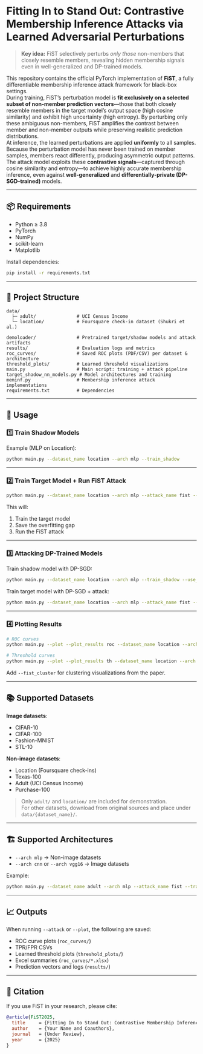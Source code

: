 # Fitting In to Stand Out: Contrastive Membership Inference Attacks via Learned Adversarial Perturbations

> **Key idea:** FiST selectively perturbs *only those* non-members that closely resemble members, revealing hidden membership signals even in well-generalized and DP-trained models.

This repository contains the official PyTorch implementation of **FiST**, a fully differentiable membership inference attack framework for black-box settings.  
During training, FiST’s perturbation model is **fit exclusively on a selected subset of non-member prediction vectors**—those that both closely resemble members in the target model’s output space (high cosine similarity) and exhibit high uncertainty (high entropy). By perturbing only these ambiguous non-members, FiST amplifies the contrast between member and non-member outputs while preserving realistic prediction distributions.  
At inference, the learned perturbations are applied **uniformly** to all samples. Because the perturbation model has never been trained on member samples, members react differently, producing asymmetric output patterns. The attack model exploits these **contrastive signals**—captured through cosine similarity and entropy—to achieve highly accurate membership inference, even against **well-generalized** and **differentially-private (DP-SGD–trained)** models.

---


## 📦 Requirements

- Python ≥ 3.8  
- PyTorch  
- NumPy  
- scikit-learn  
- Matplotlib  

Install dependencies:

```bash
pip install -r requirements.txt
```

---

## 📂 Project Structure

```
data/                    
  ├─ adult/               # UCI Census Income
  └─ location/            # Foursquare check-in dataset (Shukri et al.)

demoloader/               # Pretrained target/shadow models and attack artifacts  
results/                  # Evaluation logs and metrics  
roc_curves/               # Saved ROC plots (PDF/CSV) per dataset & architecture  
threshold_plots/          # Learned threshold visualizations  
main.py                   # Main script: training + attack pipeline  
target_shadow_nn_models.py # Model architectures and training  
meminf.py                 # Membership inference attack implementations  
requirements.txt          # Dependencies  
```

---

## 🚀 Usage

### 1️⃣ Train Shadow Models

Example (MLP on Location):

```bash
python main.py --dataset_name location --arch mlp --train_shadow
```

---

### 2️⃣ Train Target Model + Run FiST Attack

```bash
python main.py --dataset_name location --arch mlp --attack_name fist --train_model --attack
```

This will:
1. Train the target model  
2. Save the overfitting gap  
3. Run the FiST attack  

---

### 3️⃣ Attacking DP-Trained Models

Train shadow model with DP-SGD:

```bash
python main.py --dataset_name location --arch mlp --train_shadow --use_DP --noise 0.3 --norm 5 --delta 1e-5
```

Train target model with DP-SGD + attack:

```bash
python main.py --dataset_name location --arch mlp --attack_name fist --train_model --attack
```

---

### 4️⃣ Plotting Results

```bash
# ROC curves
python main.py --plot --plot_results roc --dataset_name location --arch mlp --attack_name fist

# Threshold curves
python main.py --plot --plot_results th --dataset_name location --arch mlp --attack_name fist
```

Add `--fist_cluster` for clustering visualizations from the paper.

---

## 📚 Supported Datasets

**Image datasets**:
- CIFAR-10  
- CIFAR-100  
- Fashion-MNIST  
- STL-10  

**Non-image datasets**:
- Location (Foursquare check-ins)  
- Texas-100  
- Adult (UCI Census Income)  
- Purchase-100  

> Only `adult/` and `location/` are included for demonstration.  
> For other datasets, download from original sources and place under `data/{dataset_name}/`.

---

## 🏗 Supported Architectures

- `--arch mlp` → Non-image datasets  
- `--arch cnn` or `--arch vgg16` → Image datasets  

Example:

```bash
python main.py --dataset_name adult --arch mlp --attack_name fist --train_model --attack
```

---

## 📈 Outputs

When running `--attack` or `--plot`, the following are saved:

- ROC curve plots (`roc_curves/`)  
- TPR/FPR CSVs  
- Learned threshold plots (`threshold_plots/`)  
- Excel summaries (`roc_curves/*.xlsx`)  
- Prediction vectors and logs (`results/`)  

---

## 📄 Citation

If you use FiST in your research, please cite:

```bibtex
@article{FiST2025,
  title     = {Fitting In to Stand Out: Contrastive Membership Inference Attacks via Learned Adversarial Perturbations},
  author    = {Your Name and Coauthors},
  journal   = {Under Review},
  year      = {2025}
}
```
